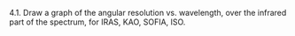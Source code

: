 4.1. Draw a graph of the angular resolution vs. wavelength, over the infrared part of the spectrum, for IRAS, KAO, SOFIA, ISO.
